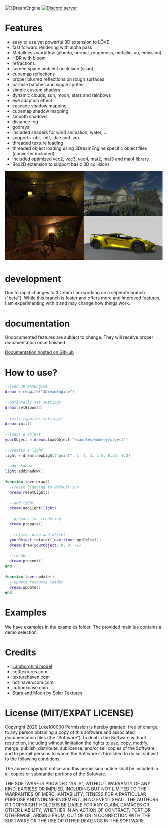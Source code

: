 ![3DreamEngine](https://owo.whats-th.is/9ceoazf.png)
<a href="https://discord.gg/hpmZxNQ"><img src="https://discordapp.com/api/guilds/561664262481641482/embed.png" alt="Discord server" /></a>

# Features
* easy to use yet powerful 3D extension to LÖVE
* fast forward rendering with alpha pass
* Metallness workflow (albedo, normal, roughness, metallic, ao, emission)
* HDR with bloom
* refractions
* screen space ambient occlusion (ssao)
* cubemap reflections
* proper blurred reflections on rough surfaces
* particle batches and single sprites
* simple custom shaders
* dynamic clouds, sun, moon, stars and rainbows
* eye adaption effect
* cascade shadow mapping
* cubemap shadow mapping
* smooth shadows
* distance fog
* godrays
* included shaders for wind animation, water, ...
* supports .obj, .mtl, .dae and .vox
* threaded texture loading
* threaded object loading using 3DreamEngine specific object files (converter included)
* included optimized vec2, vec3, vec4, mat2, mat3 and mat4 library
* Box2D extension to support basic 3D collisions

![screenshots](https://raw.githubusercontent.com/3dreamengine/3DreamEngine/master/screenshots.jpg)


# development
Due to rapid changes to 3Dream I am working on a seperate branch ("beta"). While this branch is faster and offers more and improved features, I am experimenting with it and may change how things work.


# documentation
Undocumented features are subject to change. They will receive proper documentation once finished.

[Documentation hosted on GitHub](https://3dreamengine.github.io/3DreamEngine/)


# How to use?
```lua
--load 3DreamEngine
dream = require("3DreamEngine")

--optionally set settings
dream:setBloom(3)

--inits (applies settings)
dream:init()

--loads a object
yourObject = dream:loadObject("examples/monkey/object")

--creates a light
light = dream:newLight("point", 1, 2, 3, 1.0, 0.75, 0.2)

--add shadow
light:addShadow()

function love.draw()
  --reset lighting to default sun
  dream:resetLight()

  --add light
  dream:addLight(light)  
  
  --prepare for rendering
  dream:prepare()  

  --rotate, draw and offset
  yourObject:rotateY(love.timer.getDelta())
  dream:draw(yourObject, 0, 0, -5)

  --render
  dream:present()
end

function love.update()
  --update resource loader
  dream:update()
end
```

# Examples
We have examples in the examples folder. The provided main.lua contains a demo selection.

# Credits
- [Lamborghini model](https://www.turbosquid.com/FullPreview/Index.cfm/ID/1117798)
- cc0textures.com
- texturehaven.com
- hdrihaven.com.com
- cgbookcase.com
- [Stars and Moon by Solar Textures](https://www.solarsystemscope.com/textures/)

# License (MIT/EXPAT LICENSE)
Copyright 2020 Luke100000
Permission is hereby granted, free of charge, to any person obtaining a copy of this software and associated documentation files (the "Software"), to deal in the Software without restriction, including without limitation the rights to use, copy, modify, merge, publish, distribute, sublicense, and/or sell copies of the Software, and to permit persons to whom the Software is furnished to do so, subject to the following conditions:

The above copyright notice and this permission notice shall be included in all copies or substantial portions of the Software.

THE SOFTWARE IS PROVIDED "AS IS", WITHOUT WARRANTY OF ANY KIND, EXPRESS OR IMPLIED, INCLUDING BUT NOT LIMITED TO THE WARRANTIES OF MERCHANTABILITY, FITNESS FOR A PARTICULAR PURPOSE AND NONINFRINGEMENT. IN NO EVENT SHALL THE AUTHORS OR COPYRIGHT HOLDERS BE LIABLE FOR ANY CLAIM, DAMAGES OR OTHER LIABILITY, WHETHER IN AN ACTION OF CONTRACT, TORT OR OTHERWISE, ARISING FROM, OUT OF OR IN CONNECTION WITH THE SOFTWARE OR THE USE OR OTHER DEALINGS IN THE SOFTWARE.
